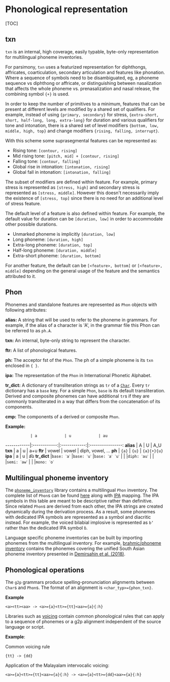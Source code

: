 # Phonological representation

[TOC]

## txn

`txn` is an internal, high coverage, easily typable, byte-only representation for multilingual phoneme inventories.

For parsimony, `txn` uses a featurized representation for diphthongs, affricates, coarticulation, secondary articulation and features like phonation. Where a sequence of symbols need to be disambiguated, eg, a phoneme sequence vs diphthong or affricate, or distinguishing between nasalization that affects the whole phoneme vs. prenasalization and nasal release, the combining symbol `{+}` is used.

In order to keep the number of primitives to a minimum, features that can be present at different levels are modified by a shared set of qualifiers. For example, instead of using `{primary, secondary}` for stress, `{extra-short, short, half-long, long, extra-long}` for duration and various qualifiers for tone and intonation, there is a shared set of level modifiers `{bottom, low, middle, high, top}` and change modifiers `{rising, falling, interrupt}`.

With this scheme some suprasegmental features can be represented as:

* Rising tone: `[contour, rising]`
* Mid rising tone: `[pitch, mid] + [contour, rising]`
* Falling tone: `[contour, falling]`
* Global rise in intonation: `[intonation, rising]`
* Global fall in intonation: `[intonation, falling]`

The subset of modifiers are defined within feature. For example, primary stress is represented as `[stress, high]` and secondary stress is represented as `[stress, middle]`. However this doesn't necessarily imply the existence of `[stress, top]` since there is no need for an additional level of stress feature.

The default level of a feature is also defined within feature. For example, the default value for duration can be `[duration, low]` in order to accommodate other possible durations.

* Unmarked phoneme is implicitly `[duration, low]`
* Long phoneme: `[duration, high]`
* Extra-long phoneme: `[duration, top]`
* Half-long phoneme: `[duration, middle]`
* Extra-short phoneme: `[duration, bottom]`

For another feature, the default can be `[<feature>, bottom]` or `[<feature>, middle]` depending on the general usage of the feature and the semantics attributed to it.

## Phon

Phonemes and standalone features are represented as `Phon` objects with following attributes:

**alias:** A string that will be used to refer to the phoneme in grammars. For example, if the alias of a character is 'A', in the grammar file this Phon can be referred to as `ph.A`.

**txn:** An internal, byte-only string to represent the character.

**ftr:** A list of phonological features.

**ph:** The acceptor fst of the `Phon`. The ph of a simple phoneme is its `txn` enclosed in `{ }`.

**ipa:** The representation of the `Phon` in International Phonetic Alphabet.

**tr_dict:** A dictionary of transliteration strings as `tr` of a [`Char`](https://github.com/google-research/nisaba/tree/main/nisaba/scripts/natural_translit/script/README.md). Every `tr` dictionary has a `base` key. For a simple `Phon`, `base` is its default transliteration. Derived and composite phonemes can have additional `tr`s if they are commonly transliterated in a way that differs from the concatenation of its components.

**cmp:** The components of a derived or composite `Phon`.

  **Example:**

               | a            | u            | au
   ------------|:------------:|:------------:|:----------------:
   **alias**   | A            | U            | A_U
   **txn**     | a            | u            | a+u
   **ftr**     | vowel        | vowel        | diph, vowel, ...
   **ph**      | `{a}`        | `{u}`        | `{a}{+}{u}`
   **ipa**     | a            | u            | a͡u
   **tr_dict** |`base: ˋaˋ`   |`base: ˋuˋ`   |`base: ˋaˋ ˋuˋ`
               |              |              |`diph: ˋauˋ`
               |              |              |`semi: ˋawˋ`
               |              |              |`mono: ˋoˋ`

## Multilingual phoneme inventory

The [`phoneme_inventory`](https://github.com/google-research/nisaba/tree/main/nisaba/scripts/natural_translit/phonology/phoneme_inventory.py) library contains a multilingual `Phon` inventory. The complete list of `Phon`s can be found [here](https://github.com/google-research/nisaba/tree/main/nisaba/scripts/natural_translit/phonology/doc/phon_table.md) along with [IPA](https://www.internationalphoneticassociation.org/content/ipa-chart) mapping. The IPA symbols in this table are meant to be descriptive rather than definitive. Since related `Phon`s are derived from each other, the IPA strings are created dynamically during the derivation process. As a result, some phonemes with dedicated IPA symbols are represented as a symbol and diacritic instead. For example, the voiced bilabial implosive is represented as `bʼ` rather than the dedicated IPA symbol `ɓ`.

Language specific phoneme inventories can be built by importing phonemes from the multilingual inventory. For example, [brahmic/phoneme inventory](https://github.com/google-research/nisaba/tree/main/nisaba/scripts/natural_translit/brahmic/phoneme_inventory.py) contains the phonemes covering the unified South Asian phoneme inventory presented in [Demirsahin et al. (2018)](https://research.google/pubs/pub47341/).

## Phonological operations

The `g2p` grammars produce spelling-pronunciation alignments between `Char`s and `Phon`s. The format of an alignment is `<char_typ>={phon_txn}`.

**Example**

```
<a><tt><aa> -> <a>={a}<tt>={tt}<aa>={a}{:h}
```

Libraries such as [voicing](https://github.com/google-research/nisaba/tree/main/nisaba/scripts/natural_translit/phonology/operations/voicing.py) contain common phonological rules that can apply to a sequence of phonemes or a g2p alignment independent of the source language or script.

**Example**:

Common voicing rule

```
{tt} -> {dd}
```

Application of the Malayalam intervocalic voicing:

```
<a>={a}<tt>={tt}<aa>={a}{:h} -> <a>={a}<tt>={dd}<aa>={a}{:h}
```
